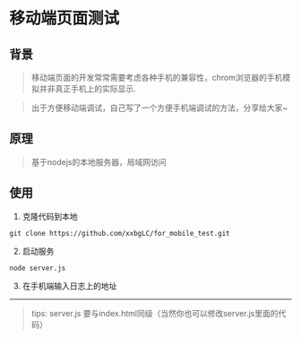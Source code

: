 # 移动端页面测试

## 背景
> 移动端页面的开发常常需要考虑各种手机的兼容性，chrom浏览器的手机模拟并非真正手机上的实际显示.

> 出于方便移动端调试，自己写了一个方便手机端调试的方法，分享给大家~

## 原理

> 基于nodejs的本地服务器，局域网访问

## 使用

1. 克隆代码到本地 
```shell
git clone https://github.com/xxbgLC/for_mobile_test.git
```
2. 启动服务
```shell
node server.js
```
3. 在手机端输入日志上的地址

-----

> tips: server.js 要与index.html同级（当然你也可以修改server.js里面的代码）


